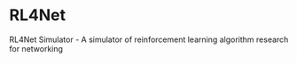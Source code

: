 # RL4Net
RL4Net Simulator - A simulator of reinforcement learning algorithm research for networking
